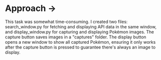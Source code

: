# Approach ->

This task was somewhat time-consuming. I created two files: search_window.py for fetching and displaying API data in the same window, and display_window.py for capturing and displaying Pokémon images. The capture button saves images in a "captures" folder. The display button opens a new window to show all captured Pokémon, ensuring it only works after the capture button is pressed to guarantee there's always an image to display.
